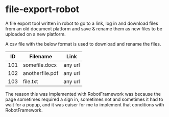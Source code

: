 # file-export-robot
A file export tool written in robot to go to a link, log in and download files from an old document platform and save & rename them as new files to be uploaded on a new platform.

A csv file with the below format is used to download and rename the files.

| ID  | Filename        | Link              
|-----|-----------------|-------------------
| 101 | somefile.docx   | any url
| 102 | anotherfile.pdf | any url
| 103 | file.txt        | any url

The reason this was implemented with RobotFramework was because the page sometimes required a sign in, sometimes not and sometimes it had to wait for a popup, and it was eaiser for me to implement that conditions with RobotFramework.
